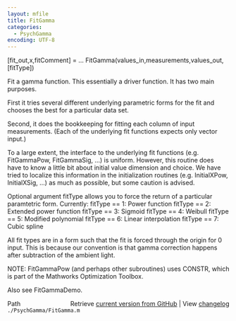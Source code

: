 ```yaml
---
layout: mfile
title: FitGamma
categories:
  - PsychGamma
encoding: UTF-8
---
```


[fit\_out,x,fitComment] = ...
  FitGamma(values\_in,measurements,values\_out,[fitType])

Fit a gamma function.  This essentially a driver function.
It has two main purposes.

First it tries several different
underlying parametric forms for the fit and chooses the best
for a particular data set.

Second, it does the bookkeeping for fitting each column of
input measurements.  (Each of the underlying fit functions expects
only vector input.)

To a large extent, the interface to the underlying fit functions
(e.g. FitGammaPow, FitGammaSig, ...) is uniform.  However, this routine
does have to know a little bit about initial value dimension and choice.
We have tried to localize this information in the initialization routines
(e.g. InitialXPow, InitialXSig, ...) as much as possible, but some
caution is advised.

Optional argument fitType allows you to force the return of a particular
paramtetric form.  Currently:
  fitType == 1:  Power function
  fitType == 2:  Extended power function
  fitType == 3:  Sigmoid
  fitType == 4:  Weibull
  fitType == 5:  Modified polynomial
  fitType == 6:  Linear interpolation
  fitType == 7:  Cubic spline

All fit types are in a form such that the fit is forced through the
origin for 0 input.  This is because our convention is that gamma
correction happens after subtraction of the ambient light.

NOTE: FitGammaPow (and perhaps other subroutines) uses CONSTR, which is part of the
Mathworks Optimization Toolbox.

Also see FitGammaDemo.


<div class="code_header" style="text-align:right;">
  <span style="float:left;">Path&nbsp;&nbsp;</span> <span class="counter">Retrieve <a href=
  "https://raw.github.com/Psychtoolbox-3/Psychtoolbox-3/beta/./PsychGamma/FitGamma.m">current version from GitHub</a> | View <a href=
  "https://github.com/Psychtoolbox-3/Psychtoolbox-3/commits/beta/./PsychGamma/FitGamma.m">changelog</a></span>
</div>
<div class="code">
  <code>./PsychGamma/FitGamma.m</code>
</div>
